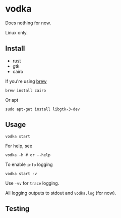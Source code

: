 # vodka

Does nothing for now.

Linux only.

## Install

- [rust](https://github.com/rust-lang/rust)
- gtk
- cairo

If you're using [brew](https://brew.sh)

```
brew install cairo
```

Or apt

```
sudo apt-get install libgtk-3-dev
```

## Usage

```
vodka start
```

For help, see

```
vodka -h # or --help
```

To enable `info` logging

```
vodka start -v
```

Use `-vv` for `trace` logging.

All logging outputs to stdout and `vodka.log` (for now).

## Testing

<!-- Due to the tests actually using the X server, we need to make sure we limit the -->
<!-- tests to a single thread, so we have to use -->

<!-- ``` -->
<!-- RUST_TEST_THREADS=1 cargo test -->
<!-- ``` -->

<!-- or -->

<!-- ``` -->
<!-- cargo test -- --test-threads 1 -->
<!-- ``` -->

<!-- or add it to your shell initalization (e.g. `~/.bashrc`), or whatever. -->

